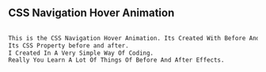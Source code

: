 ## CSS Navigation Hover Animation 

```bash 

This is the CSS Navigation Hover Animation. Its Created With Before And After Effects.
Its CSS Property before and after.
I Created In A Very Simple Way Of Coding.
Really You Learn A Lot Of Things Of Before And After Effects.

```
